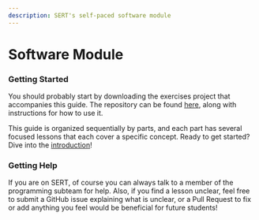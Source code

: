 ```yaml
---
description: SERT's self-paced software module
---
```


# Software Module

### Getting Started

You should probably start by downloading the exercises project that accompanies this guide. The repository can be found [here](https://github.com/SouthEugeneRoboticsTeam/software-module-exercises), along with instructions for how to use it.

This guide is organized sequentially by parts, and each part has several focused lessons that each cover a specific concept. Ready to get started? Dive into the [introduction](https://learn.sert2521.org/software-module/introduction/hello-world)!

### Getting Help

If you are on SERT, of course you can always talk to a member of the programming subteam for help. Also, if you find a lesson unclear, feel free to submit a GitHub issue explaining what is unclear, or a Pull Request to fix or add anything you feel would be beneficial for future students!

